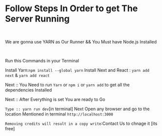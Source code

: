 <h1>Follow Steps In Order to get The Server Running</h1><br />
<p>We are gonna use YARN as Our Runner && You Must have Node.js Installed </p><br />

<p>Run this Commands in your Terminal</p>
Install Yarn:<code>npm install --global yarn</code>
Install Next and React : <code>yarn add next</code> & <code>yarn add react</code>

Next :: You Need to run ```Yarn``` or ```npm i``` or ```yarn add``` to get all the dependencies Installed

Next :: After Everything is set You are ready to Go 

```Type :: yarn run dev```[in terminal]
Next Open any browser and go to the location Mentioned in terminal
```http://localhost:3000```


```Removing credits will result in a copy write```:Contact Us to chnage it [its free]
